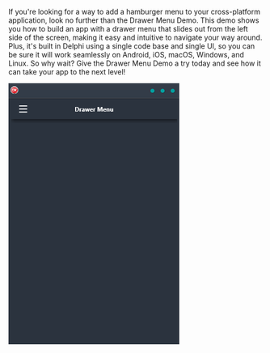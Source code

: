 If you're looking for a way to add a hamburger menu to your cross-platform application, look no further than the Drawer Menu Demo. This demo shows you how to build an app with a drawer menu that slides out from the left side of the screen, making it easy and intuitive to navigate your way around. Plus, it's built in Delphi using a single code base and single UI, so you can be sure it will work seamlessly on Android, iOS, macOS, Windows, and Linux. So why wait? Give the Drawer Menu Demo a try today and see how it can take your app to the next level!

![screenshot](screenshot.gif)
